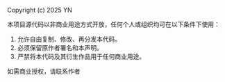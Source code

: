 Copyright (c) 2025 YN

本项目源代码以非商业用途方式开放，任何个人或组织均可在以下条件下使用：
1. 允许自由复制、修改、再分发本代码。
2. 必须保留原作者署名和本声明。
3. 严禁将本代码及其衍生作品用于任何商业用途。

如需商业授权，请联系作者
